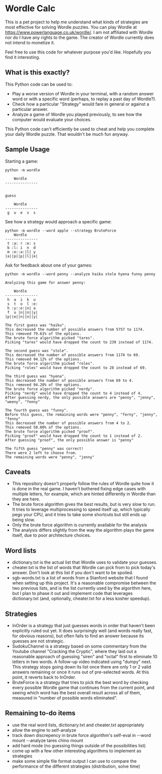 # Wordle Calc
This is a pet project to help me understand what kinds of strategies are most effective for solving Wordle puzzles.
You can play Wordle at https://www.powerlanguage.co.uk/wordle/.
I am not affiliated with Wordle nor do I have any rights to the game. The creator of Wordle currently does not intend to monetize it.

Feel free to use this code for whatever purpose you'd like. Hopefully you find it interesting.

## What is this exactly?
This Python code can be used to:
- Play a worse version of Wordle in your terminal, with a random answer word or with a specific word (perhaps, to replay a past day of Wordle?).
- Check how a particular "Strategy" would fare in general or against a particular answer.
- Analyze a game of Wordle you played previously, to see how the computer would evaluate your choices.

This Python code can't efficiently be used to cheat and help you complete your daily Wordle puzzle. That wouldn't be much fun anyway.

## Sample Usage
Starting a game:
```
python -m wordle

    Wordle    
---------------


guess

    Wordle
---------------
 g  u  e  s  s
```

See how a strategy would approach a specific game:
```
python -m wordle --word apple --strategy BruteForce
    Wordle    
---------------
 t :a: r :e: s
 b :l: i  n  d
 m :e::a:|l| y
|a||p||p||l||e|
```

Ask for feedback about one of your games:
```
python -m wordle --word penny --analyze haiku stole hyena funny penny

Analyzing this game for answer penny:

    Wordle
---------------
 h  a  i  k  u
 s  t  o  l :e:
 h :y::e:|n| a
 f  u |n||n||y|
|p||e||n||n||y|

The first guess was "haiku".
This decreased the number of possible answers from 5757 to 1174.
This removed 79.61% of the options.
The brute force algorithm picked "tares".
Picking "tares" would have dropped the count to 239 instead of 1174.

The second guess was "stole".
This decreased the number of possible answers from 1174 to 69.
This removed 94.12% of the options.
The brute force algorithm picked "roles".
Picking "roles" would have dropped the count to 28 instead of 69.

The third guess was "hyena".
This decreased the number of possible answers from 69 to 4.
This removed 94.20% of the options.
The brute force algorithm picked "nerdy".
Picking "nerdy" would have dropped the count to 4 instead of 4.
After guessing nerdy, the only possible answers are "penny", "jenny", "weeny", "fenny"

The fourth guess was "funny".
Before this guess, the remaining words were "penny", "ferny", "jenny", "fenny"
This decreased the number of possible answers from 4 to 2.
This removed 50.00% of the options.
The brute force algorithm picked "proof".
Picking "proof" would have dropped the count to 1 instead of 2.
After guessing "proof", the only possible answer is "penny"

The fifth guess "penny" was correct!
There were 2 left to choose from.
The remaining words were "penny", "jenny"
```

## Caveats
- This repository doesn't properly follow the rules of Wordle quite how it is done in the real game. I haven't bothered fixing edge cases with multiple letters, for example, which are hinted differently in Wordle than they are here.
- The brute force algorithm gives the best results, but is very slow to run. It tries to leverage multiprocessing to speed itself up, which typically pegs your CPU, and it tries to take some shortcuts but still ends up being slow.
- Only the brute force algorithm is currently available for the analysis
- The analysis differs slightly from the way the algorithm plays the game itself, due to poor architecture choices.

## Word lists
- dictionary.txt is the actual list that Wordle uses to validate your guesses.
- cheater.txt is the list of words that Wordle can pick from to pick today's answer. Don't look at this list if you don't want to be spoiled.
- sgb-words.txt is a list of words from a Stanford website that I found when setting up this project. It's a reasonable compromise between the two previous lists, and is the list currently used by the algorithm here, but I plan to phase it out and implement code that leverages dictionary.txt (and, optionally, cheater.txt for a less kosher speedup).

## Strategies
- InOrder is a strategy that just guesses words in order that haven't been explicitly ruled out yet. It does surprisingly well (and words really fast, for obvious reasons), but often fails to find an answer because its guesses are not strategic.
- SudokuChannel is a strategy based on some commentary from the Youtube channel "Cracking the Cryptic", where they laid out a reasonable approach of guessing "siren" and "octal" first to eliminate 10 letters in two words. A follow-up video indicated using "dumpy" next. This strategy stops going down its list once there are only 1 or 2 valid answers remaining or once it runs out of pre-selected words. At this point, it reverts back to InOrder.
- BruteForce is a strategy that tries to pick the best word by checking every possible Wordle game that continues from the current point, and seeing which word has the best overall result across all of them, measured in "number of possible words eliminated".

## Remaining to-do items
- use the real word lists, dictionary.txt and cheater.txt appropriately
- allow the engine to self-analyze
- track down discrepency in brute force algorithm's self-eval in --word mount --analyze tares chino mount
- add hard mode (no guessing things outside of the possibilities list)
- come up with a few other interesting algorithms to implement as strategies
- make some simple file format output I can use to compare the performance of the different strategies (distribution, solve time)